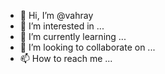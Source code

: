 - 👋 Hi, I’m @vahray
- 👀 I’m interested in ...
- 🌱 I’m currently learning ...
- 💞️ I’m looking to collaborate on ...
- 📫 How to reach me ...

<!---
vahray/vahray is a ✨ special ✨ repository because its `README.md` (this file) appears on your GitHub profile.
You can click the Preview link to take a look at your changes.
--->
